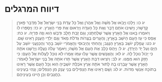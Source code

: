 # דיווח המרגלים

> יג כו: וַיֵּלְכוּ וַיָּבֹאוּ אֶל מֹשֶׁה וְאֶל אַהֲרֹן וְאֶל כָּל עֲדַת בְּנֵי יִשְׂרָאֵל אֶל מִדְבַּר פָּארָן קָדֵשָׁה; וַיָּשִׁיבוּ אֹתָם דָּבָר וְאֶת כָּל הָעֵדָה וַיַּרְאוּם אֶת פְּרִי הָאָרֶץ.
> יג כז: וַיְסַפְּרוּ לוֹ וַיֹּאמְרוּ בָּאנוּ אֶל הָאָרֶץ אֲשֶׁר שְׁלַחְתָּנוּ; וְגַם זָבַת חָלָב וּדְבַשׁ הִוא וְזֶה פִּרְיָהּ.
> יג כח: אֶפֶס כִּי עַז הָעָם הַיֹּשֵׁב בָּאָרֶץ; וְהֶעָרִים בְּצֻרוֹת גְּדֹלֹת מְאֹד וְגַם יְלִדֵי הָעֲנָק רָאִינוּ שָׁם.
> יג כט: עֲמָלֵק יוֹשֵׁב בְּאֶרֶץ הַנֶּגֶב; וְהַחִתִּי וְהַיְבוּסִי וְהָאֱמֹרִי יוֹשֵׁב בָּהָר וְהַכְּנַעֲנִי יוֹשֵׁב עַל הַיָּם וְעַל יַד הַיַּרְדֵּן.
> יג ל: וַיַּהַס כָּלֵב אֶת הָעָם אֶל מֹשֶׁה; וַיֹּאמֶר עָלֹה נַעֲלֶה וְיָרַשְׁנוּ אֹתָהּ כִּי יָכוֹל נוּכַל לָהּ.
> יג לא: וְהָאֲנָשִׁים אֲשֶׁר עָלוּ עִמּוֹ אָמְרוּ לֹא נוּכַל לַעֲלוֹת אֶל הָעָם:  כִּי חָזָק הוּא מִמֶּנּוּ.
> יג לב: וַיֹּצִיאוּ דִּבַּת הָאָרֶץ אֲשֶׁר תָּרוּ אֹתָהּ אֶל בְּנֵי יִשְׂרָאֵל לֵאמֹר:  הָאָרֶץ אֲשֶׁר עָבַרְנוּ בָהּ לָתוּר אֹתָהּ אֶרֶץ אֹכֶלֶת יוֹשְׁבֶיהָ הִוא וְכָל הָעָם אֲשֶׁר רָאִינוּ בְתוֹכָהּ אַנְשֵׁי מִדּוֹת.
> יג לג: וְשָׁם רָאִינוּ אֶת הַנְּפִילִים בְּנֵי עֲנָק מִן הַנְּפִלִים; וַנְּהִי בְעֵינֵינוּ כַּחֲגָבִים וְכֵן הָיִינוּ בְּעֵינֵיהֶם. 
 


